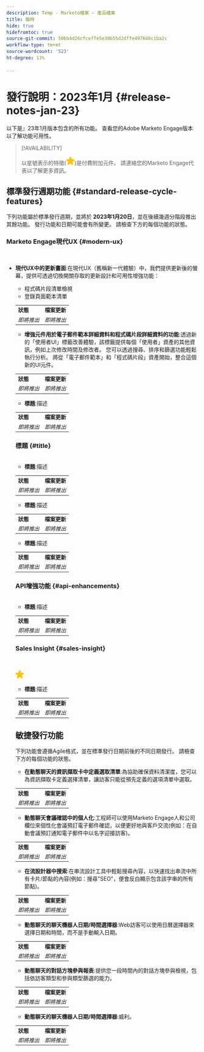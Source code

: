 ```yaml
---
description: Temp - Marketo檔案 — 產品檔案
title: 臨時
hide: true
hidefromtoc: true
source-git-commit: 506b4d26cfceffe5e30b55d2dffe497640c1ba2c
workflow-type: tm+mt
source-wordcount: '523'
ht-degree: 13%

---
```


# 發行說明：2023年1月 {#release-notes-jan-23}

以下是』23年1月版本包含的所有功能。 查看您的Adobe Marketo Engage版本以了解功能可用性。

>[!AVAILABILITY]
>
>以星號表示的特徵(![星星](assets/yellow-star.png))是付費附加元件。 請連絡您的Marketo Engage代表以了解更多資訊。

## 標準發行週期功能 {#standard-release-cycle-features}

下列功能屬於標準發行週期，並將於 **2023年1月20日**，並在後續幾週分階段推出其餘功能。 發行功能和日期可能會有所變更。 請檢查下方的每個功能的狀態。

### Marketo Engage現代UX {#modern-ux}

</br>

* **現代UX中的更新畫面**:在現代UX（舊稱新一代體驗）中，我們提供更新後的螢幕，提供可透過切換開關存取的更新設計和可用性增強功能：

   * 程式碼片段清單檢視
   * 登錄頁面範本清單

   <table> 
  <tr> 
   <td><b>狀態</b></td>
   <td><b>檔案更新</b></td>
  </tr>
  <tr> 
   <td><i>即將推出</i></td>
   <td><i>即將推出</i></td>
  </tr>
  </tbody>
</table>

* **增強元件用於電子郵件範本詳細資料和程式碼片段詳細資料的功能**:透過新的「使用者UI」標籤改善體驗，該標籤提供每個「使用者」資產的其他資訊，例如上次修改時間及修改者。 您可以透過搜尋、排序和篩選功能輕鬆執行分析。 將從「電子郵件範本」和「程式碼片段」資產開始，整合這個新的UI元件。

<table> 
  <tr> 
   <td><b>狀態</b></td>
   <td><b>檔案更新</b></td>
  </tr>
  <tr> 
   <td><i>即將推出</i></td>
   <td><i>即將推出</i></td>
  </tr>
  </tbody>
</table>

* **標題**:描述

<table> 
  <tr> 
   <td><b>狀態</b></td>
   <td><b>檔案更新</b></td>
  </tr>
  <tr> 
   <td><i>即將推出</i></td>
   <td><i>即將推出</i></td>
  </tr>
  </tbody>
</table>

### 標題 {#title}

</br>

* **標題**:描述

<table> 
  <tr> 
   <td><b>狀態</b></td>
   <td><b>檔案更新</b></td>
  </tr>
  <tr> 
   <td><i>即將推出</i></td>
   <td><i>即將推出</i></td>
  </tr>
  </tbody>
</table>

* **標題**:描述

<table> 
  <tr> 
   <td><b>狀態</b></td>
   <td><b>檔案更新</b></td>
  </tr>
  <tr> 
   <td><i>即將推出</i></td>
   <td><i>即將推出</i></td>
  </tr>
  </tbody>
</table>

* **標題**:描述

<table> 
  <tr> 
   <td><b>狀態</b></td>
   <td><b>檔案更新</b></td>
  </tr>
  <tr> 
   <td><i>即將推出</i></td>
   <td><i>即將推出</i></td>
  </tr>
  </tbody>
</table>

### API增強功能 {#api-enhancements}

</br>

* **標題**:描述

<table> 
  <tr> 
   <td><b>狀態</b></td>
   <td><b>檔案更新</b></td>
  </tr>
  <tr> 
   <td><i>即將推出</i></td>
   <td><i>即將推出</i></td>
  </tr>
  </tbody>
</table>

### Sales Insight {#sales-insight}

</br>

![（星號）](assets/yellow-star.png)

* **標題**:描述

<table> 
  <tr> 
   <td><b>狀態</b></td>
   <td><b>檔案更新</b></td>
  </tr>
  <tr> 
   <td><i>即將推出</i></td>
   <td><i>即將推出</i></td>
  </tr>
  </tbody>
</table>

## 敏捷發行功能

下列功能會遵循Agile格式，並在標準發行日期前後的不同日期發行。 請檢查下方的每個功能的狀態。

* **在動態聊天的資訊擷取卡中定義選取清單**:為協助確保資料清潔度，您可以為資訊擷取卡定義選擇清單，讓訪客只能從預先定義的選項清單中選取。

<table> 
  <tr> 
   <td><b>狀態</b></td>
   <td><b>檔案更新</b></td>
  </tr>
  <tr> 
   <td><i>即將推出</i></td>
   <td><i>即將推出</i></td>
  </tr>
  </tbody>
</table>

* **動態聊天會議確認中的個人化**:工程師可以使用Marketo Engage人和公司欄位來個性化會議預訂電子郵件確認，以便更好地與客戶交流(例如：在自動會議預訂通知電子郵件中以名字迎接訪客)。

<table> 
  <tr> 
   <td><b>狀態</b></td>
   <td><b>檔案更新</b></td>
  </tr>
  <tr> 
   <td><i>即將推出</i></td>
   <td><i>即將推出</i></td>
  </tr>
  </tbody>
</table>

* **在流設計器中搜索**:在串流設計工具中輕鬆搜尋內容，以快速找出串流中所有卡片/節點的內容(例如：搜尋&quot;SEO&quot;，便會反白顯示包含該字串的所有節點)。

<table> 
  <tr> 
   <td><b>狀態</b></td>
   <td><b>檔案更新</b></td>
  </tr>
  <tr> 
   <td><i>即將推出</i></td>
   <td><i>即將推出</i></td>
  </tr>
  </tbody>
</table>

* **動態聊天的聊天機器人日期/時間選擇器**:Web訪客可以使用日曆選擇器來選擇日期和時間，而不是手動輸入日期。

<table> 
  <tr> 
   <td><b>狀態</b></td>
   <td><b>檔案更新</b></td>
  </tr>
  <tr> 
   <td><i>即將推出</i></td>
   <td><i>即將推出</i></td>
  </tr>
  </tbody>
</table>

* **動態聊天的對話方塊參與報表**:提供您一段時間內的對話方塊參與檢視，包括依訪客類型和參與類型篩選的能力。

<table> 
  <tr> 
   <td><b>狀態</b></td>
   <td><b>檔案更新</b></td>
  </tr>
  <tr> 
   <td><i>即將推出</i></td>
   <td><i>即將推出</i></td>
  </tr>
  </tbody>
</table>

* **動態聊天的聊天機器人日期/時間選擇器**:威利。

<table> 
  <tr> 
   <td><b>狀態</b></td>
   <td><b>檔案更新</b></td>
  </tr>
  <tr> 
   <td><i>即將推出</i></td>
   <td><i>即將推出</i></td>
  </tr>
  </tbody>
</table>

